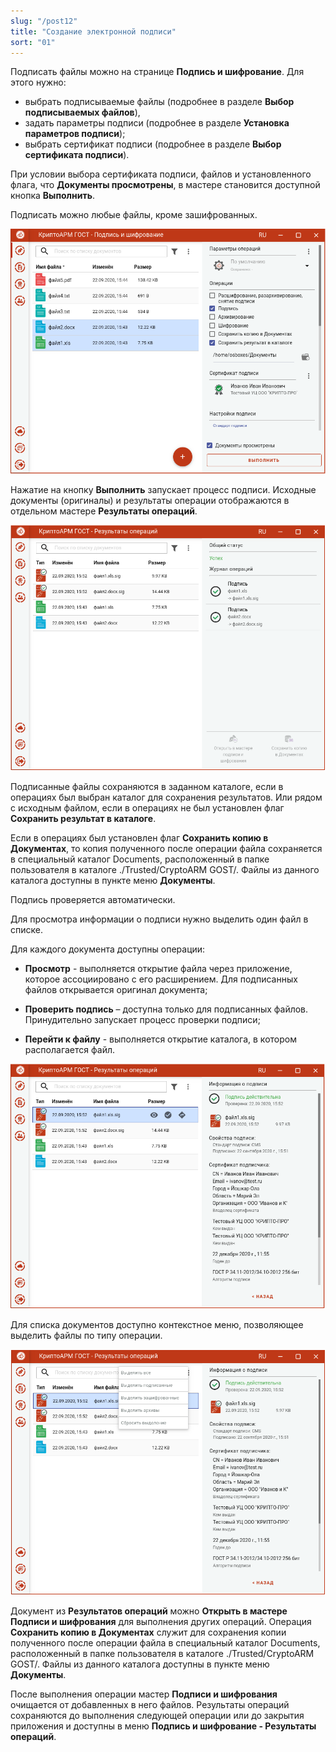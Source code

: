 ```yaml
---
slug: "/post12"
title: "Создание электронной подписи"
sort: "01"
---
```


Подписать файлы можно на странице **Подпись и шифрование**.
Для этого нужно:
-  выбрать подписываемые файлы (подробнее в разделе **Выбор подписываемых файлов**),
-  задать параметры подписи (подробнее в разделе **Установка параметров подписи**);
-  выбрать сертификат подписи (подробнее в разделе **Выбор сертификата подписи**).

При условии выбора сертификата подписи, файлов и установленного флага, что **Документы просмотрены**, в мастере становится доступной кнопка **Выполнить**.

Подписать можно любые файлы, кроме зашифрованных.

![sign.png](./images/sign.png "Подпись файлов")

Нажатие на кнопку **Выполнить** запускает процесс подписи. Исходные документы (оригиналы) и результаты операции отображаются в отдельном мастере **Результаты операций**.

![sign-result.png](./images/sign-result.png "Результаты операции подписи")

Подписанные файлы сохраняются в заданном каталоге, если в операциях был выбран каталог для сохранения результатов. Или рядом с исходным файлом, если в операциях не был установлен флаг **Сохранить результат в каталоге**.

Если в операциях был установлен флаг **Сохранить копию в Документах**, то  копия полученного после операции файла сохраняется в специальный каталог Documents, расположенный в папке пользователя в каталоге ./Trusted/CryptoARM GOST/. Файлы из данного каталога доступны в пункте меню **Документы**.

Подпись проверяется автоматически.

Для просмотра информации о подписи нужно выделить один файл в списке.

Для каждого документа доступны операции:

-   **Просмотр** - выполняется открытие файла через приложение, которое ассоциировано с его расширением. Для подписанных файлов открывается оригинал документа;

-   **Проверить подпись** – доступна только для подписанных файлов. Принудительно запускает процесс проверки подписи;

-   **Перейти к файлу** - выполняется открытие каталога, в котором располагается файл.

![signed-file-operations.png](./images/signed-file-operations.png "Операции для документа")

Для списка документов доступно контекстное меню, позволяющее выделить файлы по типу операции.

![select-files-type.png](./images/select-files-type.png "Выделение группы файлов по типу файла")

Документ из **Результатов операций** можно **Открыть в мастере Подписи и шифрования** для выполнения других операций. Операция **Сохранить копию в Документах** служит для сохранения копии полученного после операции файла в специальный каталог Documents, расположенный в папке пользователя в каталоге ./Trusted/CryptoARM GOST/. Файлы из данного каталога доступны в пункте меню **Документы**.

После выполнения операции мастер **Подписи и шифрования** очищается от добавленных в него файлов. Результаты операций сохраняются до выполнения следующей операции или до закрытия приложения и доступны в меню **Подпись и шифрование - Результаты операций**.
